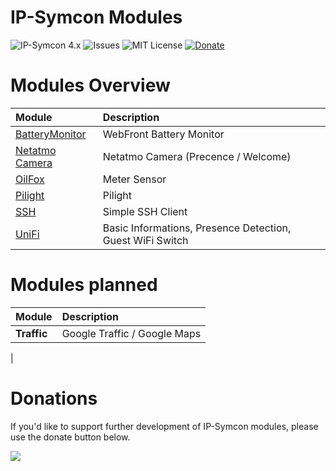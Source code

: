# IP-Symcon Modules
![IP-Symcon 4.x](https://img.shields.io/badge/IP--Symcon-4.x-green.svg)
![Issues](https://img.shields.io/github/issues/CodeKingLabs/de.codeking.symcon.svg)
![MIT License](https://img.shields.io/github/license/CodeKingLabs/de.codeking.symcon.svg)
<a href="https://www.paypal.com/cgi-bin/webscr?cmd=_s-xclick&hosted_button_id=BX5U7SSQZDZFU" target="_blank">![Donate](https://img.shields.io/badge/Donate-Paypal-009cde.svg)</a>

# Modules Overview
|Module|Description
|:-----------|:--------
|[BatteryMonitor](https://github.com/CodeKingLabs/de.codeking.symcon/tree/master/BatteryMonitor)|WebFront Battery Monitor|
|[Netatmo Camera](https://github.com/CodeKingLabs/de.codeking.symcon/tree/master/NetatmoCamera)|Netatmo Camera (Precence / Welcome)|
|[OilFox](https://github.com/CodeKingLabs/de.codeking.symcon/tree/master/OilFox)|Meter Sensor|
|[Pilight](https://github.com/CodeKingLabs/de.codeking.symcon/tree/master/Pilight)|Pilight|
|[SSH](https://github.com/CodeKingLabs/de.codeking.symcon/tree/master/SSH)|Simple SSH Client|
|[UniFi](https://github.com/CodeKingLabs/de.codeking.symcon/tree/master/UniFi)|Basic Informations, Presence Detection, Guest WiFi Switch|

# Modules planned
|Module|Description
|:-----------|:--------
|**Traffic**|Google Traffic / Google Maps
|


# Donations
If you'd like to support further development of IP-Symcon modules, please use the donate button below.

<a href="https://www.paypal.com/cgi-bin/webscr?cmd=_s-xclick&hosted_button_id=BX5U7SSQZDZFU" target="_blank"><img src="https://www.paypal.com/en_US/i/btn/btn_donate_LG.gif" border="0" /></a>